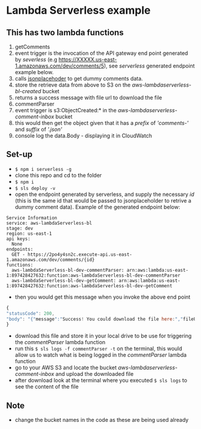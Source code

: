 # Lambda Serverless example
## This has two lambda functions
1. getComments
  1. event trigger is the invocation of the API gateway end point generated by *severless* (e.g https://XXXXX.us-east-1.amazonaws.com/dev/comments/5), see *serverless* generated endpoint example below.
  2. calls [jsonplacehoder](https://jsonplaceholder.typicode.com/) to get dummy comments data.
  3. store the retrieve data from above to S3 on the *aws-lambdaserverless-bl-created* bucket
  4. returns a success message with file url to download the file
2. commentParser
  1. event trigger is s3:ObjectCreated:* in the *aws-lambdaserverless-comment-inbox* bucket
  2. this would then get the object given that it has a *prefix* of _'comments-'_ and *suffix* of _'.json'_
  3. console log the data.Body - displaying it in CloudWatch

## Set-up
- ```$ npm i serverless -g```
- clone this repo and cd to the folder
- ```$ npm i```
- ```$ sls deploy -v```
- open the endpoint generated by serverless, and supply the necessary *id* (this is the same id that would be passed to jsonplaceholder to retrive a dummy comment data).
Example of the generated endpoint below:
```
Service Information
service: aws-lambdaServerless-bl
stage: dev
region: us-east-1
api keys:
  None
endpoints:
  GET - https://2po4y4sn2c.execute-api.us-east-1.amazonaws.com/dev/comments/{id}
functions:
  aws-lambdaServerless-bl-dev-commentParser: arn:aws:lambda:us-east-1:897428427632:function:aws-lambdaServerless-bl-dev-commentParser
  aws-lambdaServerless-bl-dev-getComment: arn:aws:lambda:us-east-1:897428427632:function:aws-lambdaServerless-bl-dev-getComment
  ```
- then you would get this message when you invoke the above end point
```js
{
"statusCode": 200,
"body": "{"message":"Success! You could download the file here:","fileUrl":"https://s3.amazonaws.com/aws-lambdaserverless-bl-created/comments-be9a0f9f-5af2-4e3a-ba60-f89e21b71c54.json"}"
}
```
- download this file and store it in your local drive to be use for triggering the *commentParser* lambda function 
- run this ```$ sls logs -f commentParser -t``` on the terminal,
this would allow us to watch what is being logged in the *commentParser* lambda function
- go to your AWS S3 and locate the bucket *aws-lambdaserverless-comment-inbox* and upload the downloaded file
- after download look at the terminal where you executed ```$ sls logs``` to see the content of the file


## Note
- change the bucket names in the code as these are being used already
